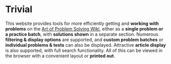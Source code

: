 # Trivial

This website provides tools for more efficiently getting and **working with problems** on the [Art of Problem Solving Wiki](https://artofproblemsolving.com/wiki/), either as a **single problem or a practice batch**, with **solutions shown** in a separate section. Numerous **filtering & display options** are supported, and **custom problem batches** or **individual problems & tests** can also be displayed. Attractive **article display** is also supported, with full search functionality. All of this can be viewed in the browser with a convenient layout or **printed out**.
